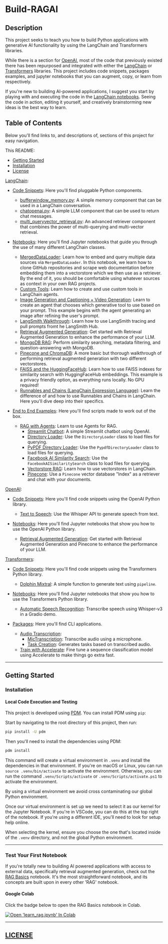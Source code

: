 # Build-RAGAI

## Description
This project seeks to teach you how to build Python applications with generative AI functionality by using the LangChain and Transformers libraries.

While there is a section for [OpenAI](./src/opai/), most of the code that previously existed there has been repurposed and integrated with either the [LangChain](./src/langchain/) or [Transformers](./src/transformers/) libraries. This project includes code snippets, packages examples, and jupyter notebooks that you can augment, copy, or learn from respectively.

If you're new to building AI-powered applications, I suggest you start by playing with and executing the code in the [LangChain notebooks](./src/langchain/notebooks/). Seeing the code in action, editing it yourself, and creatively brainstorming new ideas is the best way to learn.

## Table of Contents
Below you'll find links to, and descriptions of, sections of this project for easy navigation.

This README:
- [Getting Started](#getting-started)
- [Installation](#installation)
- [License](#license)

[LangChain](./src/langchain/):
- [Code Snippets](./src/langchain/codesnippets/ "Directory"): Here you'll find pluggable Python components.
  - [bufferwindow_memory.py](./src/langchain/codesnippets/bufferwindow_memory.py "Code Snippet"): A simple memory component that can be used in a LangChain conversation.
  - [chatopenai.py](./src/langchain/codesnippets/chatopenai.py "Code Snippet"): A simple LLM component that can be used to return chat messages.
  - [multi_queryvector_retrieval.py](./src/langchain/codesnippets/multi_queryvector_retrieval.py "Code Snippet"): An advanced retriever component that combines the power of multi-querying and multi-vector retrieval.

- [Notebooks](./src/langchain/notebooks/ "Directory"): Here you'll find Jupyter notebooks that guide you through the use of many different LangChain classes.
  - [MergedDataLoader](./src/langchain/notebooks/rag_MergedDataLoader.ipynb "Notebook"): Learn how to embed and query multiple data sources via `MergedDataLoader`. In this notebook, we learn how to clone GitHub repositories and scrape web documentation before embedding them into a vectorstore which we then use as a retriever. By the end of it, you should be comfortable using whatever sources as context in your own RAG projects.
  - [Custom Tools](./src/langchain/notebooks/agentexecutor_custom_tools.ipynb "Notebook"): Learn how to create and use custom tools in LangChain agents.
  - [Image Generation and Captioning + Video Generation](./src/langchain/notebooks/image_generation_and_captioning.ipynb "Notebook"): Learn to create an agent that chooses which generative tool to use based on your prompt. This example begins with the agent generating an image after refining the user's prompt.
  - [LangSmith Walkthrough](./src/langchain/notebooks/langsmith_walkthrough.ipynb "Notebook"): Learn how to use LangSmith tracing and pull prompts fromt he LangSmith Hub.
  - [Retrieval Augmented Generation](./src/langchain/notebooks/rag_basics.ipynb "Notebook"): Get started with Retrieval Augmented Generation to enhance the performance of your LLM.
  - [MongoDB RAG](./src/langchain/notebooks/rag_mongoDB.ipynb "Notebook"): Perform similarity searching, metadata filtering, and question-answering with MongoDB.
  - [Pinecone and ChromaDB](./src/langchain/notebooks/rag_pinecone_chromadb.ipynb "Notebook"): A more basic but thorough walkthrough of performing retrieval augmented generation with two different vectorstores.
  - [FAISS and the HuggingFaceHub](./src/langchain/notebooks/rag_privacy_faiss_huggingfacehub.ipynb "Notebook"): Learn how to use FAISS indexes for similarity search with HuggingFaceHub embeddings. This example is a privacy friendly option, as everything runs locally. No GPU required!
  - [Runnables and Chains (LangChain Expression Language)](./src/langchain/notebooks/runnables_and_chains.ipynb "Notebook"): Learn the difference of and how to use Runnables and Chains in LangChain. Here you'll dive deep into their specifics.

- [End to End Examples](./src/langchain/packages/ "Directory"): Here you'll find scripts made to work out of the box.
  - [RAG with Agents](./src/langchain/packages/rag-with-agents/ "Directory"): Learn to use Agents for RAG.
    - [Streamlit Chatbot](./src/langchain/packages/chatbots/streamlit/ "Directory"): A simple Streamlit chatbot using OpenAI.
    - [Directory Loader](./src/langchain/packages/rag-with-agents/directoryloader/README.md "Directory"): Use the `DirectoryLoader` class to load files for querying.
    - [PyPDF Directory Loader](./src/langchain/packages/rag-with-agents/pypdfdirectoryloader/README.md "Directory"): Use the `PypdfDirectoryLoader` class to load files for querying.
    - [Facebook AI Similarity Search](./src/langchain/packages/rag-with-agents/faiss_retriever.py "Directory"): Use the `FacebookAISimilaritySearch` class to load files for querying.
    - [Vectorstore RAG](./src/langchain/packages/vectorstore-rag/ "Directory"): Learn how to use vectorstores in LangChain.
    - [Pinecone](./src/langchain/packages/vectorstore-rag/pinecone/README.md "Directory"): Use a `Pinecone` vector database "Index" as a retriever and chat with your documents. 

[OpenAI](./src/opai/):
- [Code Snippets](./src/opai/codesnippets/ "Directory"): Here you'll find code snippets using the OpenAI Python library.
  - [Text to Speech](./src/opai/codesnippets/tts.py "Code Snippet"): Use the Whisper API to generate speech from text.

- [Notebooks](./src/opai/notebooks/ "Directory"): Here you'll find Jupyter notebooks that show you how to use the OpenAI Python library.
  - [Retrieval Augmented Generation](./src/opai/notebooks/gen-qa-openai.ipynb "Notebook"): Get started with Retrieval Augmented Generation and Pinecone to enhance the performance of your LLM.

[Transformers](./src/transformers/):
- [Code Snippets](./src/transformers/codesnippets/ "Directory"): Here you'll find code snippets using the Transformers Python library.
  - [Dolphin Mixtral](./src/transformers/codesnippets/dolphin_mixtral.py "Code Snippet"): A simple function to generate text using `pipeline`.

- [Notebooks](./src/transformers/notebooks/ "Directory"): Here you'll find Jupyter notebooks that show you how to use the Transformers Python library.
  - [Automatic Speech Recognition](./src/transformers/notebooks/asr_pipelines.ipynb "Notebook"): Transcribe speech using Whisper-v3 in a Gradio demo.

- [Packages](./src/transformers/packages/ "Directory"): Here you'll find CLI applications.
  - [Audio Transcription](./src/transformers/packages/audiotranscription/ "Directory"): 
    - [MicTranscription](./src/transformers/packages/audiotranscription/mictranscription/ "CLI App"): Transcribe audio using a microphone.
    - [Task Creation](./src/transformers/packages/audiotranscription/taskcreation/ "CLI App"): Generates tasks based on transcribed audio.
  - [Train with Accelerate](./src/transformers/packages/trainwithaccelerate/ "Directory"): Fine tune a sequence classification model using Accelerate to make things go extra fast.

---

## Getting Started

### Installation

#### Local Code Execution and Testing
This project is developed using [PDM](https://pdm.fming.dev/). You can install PDM using `pip`:

Start by navigating to the root directory of this project, then run:

```bash
pip install -U pdm
```

Then you'll need to install the dependencies using PDM:

```bash
pdm install
```

This command will create a virtual environment in `.venv` and install the dependencies in that environment. If you're on macOS or Linux, you can run `source .venv/bin/activate` to activate the environment. Otherwise, you can run the command `.venv/Scripts/activate` or `.venv/Scripts/activate.ps1` to activate the environment.

By using a virtual environment we avoid cross contaminating our global Python environment.

Once our virtual environment is set up we need to select it as our kernel for the Jupyter Notebook. If you're in VSCode, you can do this at the top right of the notebook. If you're using a different IDE, you'll need to look for setup help online.

When selecting the kernel, ensure you choose the one that's located inside of the `.venv` directory, and not the global Python environment.

---

### Test Your First Notebook
If you're totally new to building AI powered applications with access to external data, specifically retrieval augmented generation, check out the [RAG Basics](./src/langchain/notebooks/rag_basics.ipynb "Starter RAG Notebook for learning") notebook. It's the most straightforward notebook, and its concepts are built upon in every other 'RAG' notebook.

#### Google Colab

Click the badge below to open the RAG Basics notebook in Colab.

<a target="_blank" href="https://colab.research.google.com/github/Daethyra/Build-RAGAI/blob/master/src/langchain/notebooks/rag_basics.ipynb">
  <img src="https://colab.research.google.com/assets/colab-badge.svg" alt="Open 'learn_rag.ipynb' In Colab"/>
</a>

---

## [LICENSE](./LICENSE "GNU Affero GPL")
